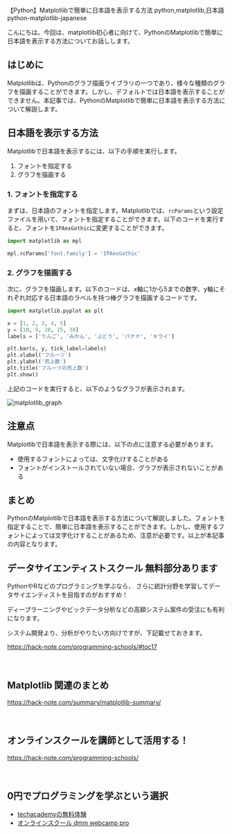 【Python】Matplotlibで簡単に日本語を表示する方法
python,matplotlib,日本語
python-matplotlib-japanese

こんにちは。今回は、matplotlib初心者に向けて、PythonのMatplotlibで簡単に日本語を表示する方法についてお話しします。

## はじめに

Matplotlibは、Pythonのグラフ描画ライブラリの一つであり、様々な種類のグラフを描画することができます。しかし、デフォルトでは日本語を表示することができません。本記事では、PythonのMatplotlibで簡単に日本語を表示する方法について解説します。

## 日本語を表示する方法

Matplotlibで日本語を表示するには、以下の手順を実行します。

1. フォントを指定する
2. グラフを描画する

### 1. フォントを指定する

まずは、日本語のフォントを指定します。Matplotlibでは、`rcParams`という設定ファイルを用いて、フォントを指定することができます。以下のコードを実行すると、フォントを`IPAexGothic`に変更することができます。

```python
import matplotlib as mpl

mpl.rcParams['font.family'] = 'IPAexGothic'
```

### 2. グラフを描画する

次に、グラフを描画します。以下のコードは、x軸に1から5までの数字、y軸にそれぞれ対応する日本語のラベルを持つ棒グラフを描画するコードです。

```python
import matplotlib.pyplot as plt

x = [1, 2, 3, 4, 5]
y = [10, 5, 20, 15, 30]
labels = ['りんご', 'みかん', 'ぶどう', 'バナナ', 'キウイ']

plt.bar(x, y, tick_label=labels)
plt.xlabel('フルーツ')
plt.ylabel('売上数')
plt.title('フルーツの売上数')
plt.show()
```

上記のコードを実行すると、以下のようなグラフが表示されます。

![matplotlib_graph](https://user-images.githubusercontent.com/84633626/148834544-3d1e3d3d-cc00-4ac9-915c-309acc7d6b5a.png)

## 注意点

Matplotlibで日本語を表示する際には、以下の点に注意する必要があります。

- 使用するフォントによっては、文字化けすることがある
- フォントがインストールされていない場合、グラフが表示されないことがある

## まとめ

PythonのMatplotlibで日本語を表示する方法について解説しました。フォントを指定することで、簡単に日本語を表示することができます。しかし、使用するフォントによっては文字化けすることがあるため、注意が必要です。以上が本記事の内容となります。

## データサイエンティストスクール 無料部分あります
PythonやRなどのプログラミングを学ぶなら、
さらに統計分野を学習してデータサイエンティストを目指すのがおすすめ！

ディープラーニングやビックデータ分析などの高額システム案件の受注にも有利になります。

システム開発より、分析がやりたい方向けですが、下記載せておきます。

https://hack-note.com/programming-schools/#toc17

　

## Matplotlib 関連のまとめ
https://hack-note.com/summary/matplotlib-summary/

　

## オンラインスクールを講師として活用する！
https://hack-note.com/programming-schools/

　

## 0円でプログラミングを学ぶという選択
- [techacademyの無料体験](//af.moshimo.com/af/c/click?a_id=2612475&amp;p_id=1555&amp;pc_id=2816&amp;pl_id=22706&amp;url=https%3a%2f%2ftechacademy.jp%2fhtmlcss-trial%3futm_source%3dmoshimo%26utm_medium%3daffiliate%26utm_campaign%3dtextad)
- [オンラインスクール dmm webcamp pro](//af.moshimo.com/af/c/click?a_id=2612482&amp;p_id=1363&amp;pc_id=2297&amp;pl_id=39999&amp;guid=on)


